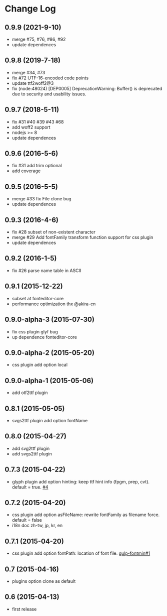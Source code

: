# Change Log

## 0.9.9 (2021-9-10)
- merge #75, #76, #86, #92
- update dependences

## 0.9.8 (2019-7-18)
- merge #34, #73
- fix #72 UTF-16-encoded code points 
- update ttf2woff2@3
- fix (node:48024) [DEP0005] DeprecationWarning: Buffer() is deprecated due to security and usability issues.

## 0.9.7 (2018-5-11)
- fix #31 #40 #39 #43 #68
- add woff2 support
- nodejs >= 8
- update dependences

## 0.9.6 (2016-5-6)
- fix #31 add trim optional
- add coverage

## 0.9.5 (2016-5-5)
- merge #33 fix File clone bug 
- update dependences

## 0.9.3 (2016-4-6)
- fix #28 subset of non-existent character 
- merge #29 Add fontFamily transform function support for css plugin 
- update dependences

## 0.9.2 (2016-1-5)
- fix #26 parse name table in ASCII

## 0.9.1 (2015-12-22)
- subset at fonteditor-core
- performance optimization thx @akira-cn

## 0.9.0-alpha-3 (2015-07-30)

- fix css plugin glyf bug
- up dependence fonteditor-core

## 0.9.0-alpha-2 (2015-05-20)

- css plugin add option local

## 0.9.0-alpha-1 (2015-05-06)

- add otf2ttf plugin

## 0.8.1 (2015-05-05)

- svgs2ttf plugin add option fontName

## 0.8.0 (2015-04-27)

- add svg2ttf plugin
- add svgs2ttf plugin

## 0.7.3 (2015-04-22)

- glyph plugin add option hinting: keep ttf hint info (fpgm, prep, cvt). default = true. [\#4](https://github.com/ecomfe/fontmin/issues/4)

## 0.7.2 (2015-04-20)

- css plugin add option asFileName: rewrite fontFamily as filename force. default = false
- i18n doc zh-tw, jp, kr, en

## 0.7.1 (2015-04-20)

- css plugin add option fontPath: location of font file. [gulp-fontmin\#1](https://github.com/ecomfe/gulp-fontmin/issues/1)

## 0.7 (2015-04-16)

- plugins option clone as default

## 0.6 (2015-04-13)

- first release
